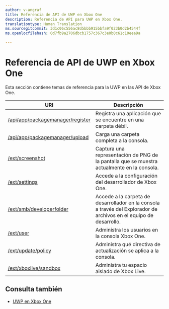 ```yaml
---
author: v-angraf
title: Referencia de API de UWP en Xbox One
description: Referencia de API para UWP en Xbox One.
translationtype: Human Translation
ms.sourcegitcommit: 3d1c06c556ac8d5bbb915bbfa9f023b0d2b4544f
ms.openlocfilehash: 0d7fb9a2706dbcb1757c367c3e0b0c61c10eea9a

---
```


# Referencia de API de UWP en Xbox One

Esta sección contiene temas de referencia para la UWP en las API de Xbox One.

| URI      | Descripción |
|------------|-------------|
|[/api/app/packagemanager/register](wdp-loose-folder-register-api.md)| Registra una aplicación que se encuentre en una carpeta débil. |
|[/api/app/packagemanager/upload](wdp-folder-upload.md)| Carga una carpeta completa a la consola. |
|[/ext/screenshot](wdp-media-capture-api.md)| Captura una representación de PNG de la pantalla que se muestra actualmente en la consola. |
|[/ext/settings](wdp-xboxsettings-api.md)| Accede a la configuración del desarrollador de Xbox One. |
|[/ext/smb/developerfolder](wdp-smb-api.md)| Accede a la carpeta de desarrollador en la consola a través del Explorador de archivos en el equipo de desarrollo. |
|[/ext/user](wdp-user-management.md)| Administra los usuarios en la consola Xbox One. |
|[/ext/update/policy](wdp-updatepolicy-api.md)| Administra qué directiva de actualización se aplica a la consola. |
|[/ext/xboxlive/sandbox](wdp-sandbox-api.md)| Administra tu espacio aislado de Xbox Live. |

## Consulta también

- [UWP en Xbox One](index.md)



<!--HONumber=Aug16_HO3-->


